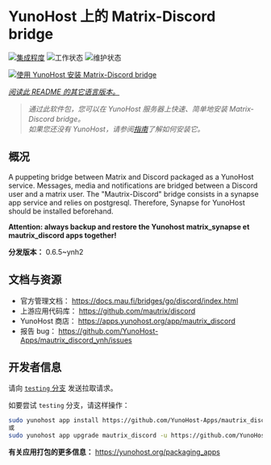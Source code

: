 <!--
注意：此 README 由 <https://github.com/YunoHost/apps/tree/master/tools/readme_generator> 自动生成
请勿手动编辑。
-->

# YunoHost 上的 Matrix-Discord bridge

[![集成程度](https://dash.yunohost.org/integration/mautrix_discord.svg)](https://dash.yunohost.org/appci/app/mautrix_discord) ![工作状态](https://ci-apps.yunohost.org/ci/badges/mautrix_discord.status.svg) ![维护状态](https://ci-apps.yunohost.org/ci/badges/mautrix_discord.maintain.svg)

[![使用 YunoHost 安装 Matrix-Discord bridge](https://install-app.yunohost.org/install-with-yunohost.svg)](https://install-app.yunohost.org/?app=mautrix_discord)

*[阅读此 README 的其它语言版本。](./ALL_README.md)*

> *通过此软件包，您可以在 YunoHost 服务器上快速、简单地安装 Matrix-Discord bridge。*  
> *如果您还没有 YunoHost，请参阅[指南](https://yunohost.org/install)了解如何安装它。*

## 概况

A puppeting bridge between Matrix and Discord packaged as a YunoHost service. Messages, media and notifications are bridged between a Discord user and a matrix user. The "Mautrix-Discord" bridge consists in a synapse app service and relies on postgresql. Therefore, Synapse for YunoHost should be installed beforehand.

**Attention: always backup and restore the Yunohost matrix_synapse et mautrix_discord apps together!**


**分发版本：** 0.6.5~ynh2
## 文档与资源

- 官方管理文档： <https://docs.mau.fi/bridges/go/discord/index.html>
- 上游应用代码库： <https://github.com/mautrix/discord>
- YunoHost 商店： <https://apps.yunohost.org/app/mautrix_discord>
- 报告 bug： <https://github.com/YunoHost-Apps/mautrix_discord_ynh/issues>

## 开发者信息

请向 [`testing` 分支](https://github.com/YunoHost-Apps/mautrix_discord_ynh/tree/testing) 发送拉取请求。

如要尝试 `testing` 分支，请这样操作：

```bash
sudo yunohost app install https://github.com/YunoHost-Apps/mautrix_discord_ynh/tree/testing --debug
或
sudo yunohost app upgrade mautrix_discord -u https://github.com/YunoHost-Apps/mautrix_discord_ynh/tree/testing --debug
```

**有关应用打包的更多信息：** <https://yunohost.org/packaging_apps>
